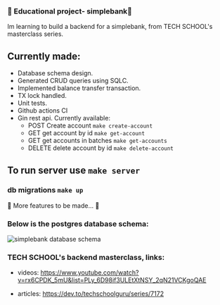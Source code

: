 ### 🏦 Educational project- simplebank🏦

Im learning to build a backend for a simplebank, from TECH SCHOOL's masterclass series.

## Currently made:
- Database schema design. 
- Generated CRUD queries using SQLC.
- Implemented balance transfer transaction.
- TX lock handled.
- Unit tests.
- Github actions CI
- Gin rest api. Currently available:
    - POST Create account `make create-account`
    - GET get account by id `make get-account`
    - GET get accounts in batches `make get-accounts`
    - DELETE delete account by id `make delete-account`

## To run server use `make server`

### db migrations `make up`

🚧 More features to be made... 🚧

### Below is the postgres database schema:

![simplebank database schema](static/simplebank.png "simplebank database schema")


### TECH SCHOOL's backend masterclass, links:
-  videos:
https://www.youtube.com/watch?v=rx6CPDK_5mU&list=PLy_6D98if3ULEtXtNSY_2qN21VCKgoQAE

- articles:
https://dev.to/techschoolguru/series/7172
